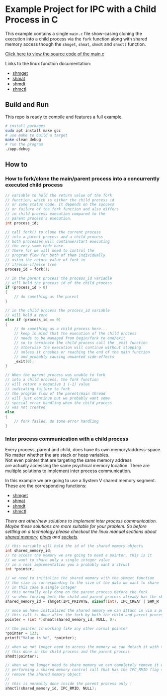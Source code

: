 # Example Project for IPC with a Child Process in C

This example contains a single `main.c` file show-casing cloning the execution into a child process via the `fork` function along with shared memory access though the `shmget`, `shmat`, `shmdt` and `shmctl` function.

[Click here to view the source code of the main.c](src/main.c)

Links to the linux function documentation:

* [shmget](https://man7.org/linux/man-pages/man2/shmget.2.html)
* [shmat](https://man7.org/linux/man-pages/man2/shmat.2.html)
* [shmdt](https://man7.org/linux/man-pages/man2/shmdt.2.html)
* [shmctl](https://man7.org/linux/man-pages/man2/shmctl.2.html)

## Build and Run

This repo is ready to compile and features a full example.

```bash
# install packages
sudo apt install make gcc
# use make to build a target
make clean debug
# run the program
./app.debug
```

## How to

### How to fork/clone the main/parent process into a concurrently executed child process

```c
// variable to hold the return value of the fork
// function, which is either the child process id
// or some status code. It depends on the success
// or failure of the fork function and also differs
// in child process execution compared to the
// parent process's execution. 
int process_id;

// call fork() to clone the current process
// into a parent process and a child process
// both processes will continue/start executing
// the very same code base.
// There for we will need to control the
// program flow for both of them individually
// using the return value of fork in
// if/else-if/else tree
process_id = fork();

// in the parent process the process_id variable
// will hold the process id of the child process
if (process_id > 0)
{
    // do something as the parent
}

// in the child process the process_id variable
// will hold a zero
else if (process_id == 0)
{
    // do something as a child process here...
    // keep in mind that the execution of the child process
    // needs to be managed from begin/fork to end/exit 
    // so to terminate the child process call the _exit function
    // otherwise the execution will continue without stopping
    // unless it crashes or reaching the end of the main function
    // and probably causing unwanted side-effects
    _exit(0);
}

// When the parent process was unable to fork
// into a child process, the fork function
// will return a negative 1 (-1) value
// indicating failure to fork
// the program flow of the parent/main thread
// will just continue but we probably want some
// special error handling when the child process
// was not created
else
{
    // fork failed, do some error handling
}
```

### Inter process communication with a child process

Every process, parent and child, does have its own memory/address-space.  
No matter whether the are stack or heap variables.  
Not even pointer that are targeting the same memory address  
are actually accessing the same psychical memory location.
There are multiple solutions to implement inter process communication.

In this example we are going to use a System V shared memory segment.
These are the corresponding functions:

* [shmget](https://man7.org/linux/man-pages/man2/shmget.2.html)
* [shmat](https://man7.org/linux/man-pages/man2/shmat.2.html)
* [shmdt](https://man7.org/linux/man-pages/man2/shmdt.2.html)
* [shmctl](https://man7.org/linux/man-pages/man2/shmctl.2.html)

*There are other/new solutions to implement inter process communication. Maybe these solutions are more suitable for your problem. So before settling on a technology please checkout the linux manual sections about [shared memory](https://man7.org/linux/man-pages/man7/shm_overview.7.html), [pipes](https://man7.org/linux/man-pages/man2/pipe.2.html) and [sockets](https://man7.org/linux/man-pages/man2/socket.2.html).*

```c
// this variable will hold the id of the shared memory objects
int shared_memory_id;
// to access the memory we are going to need a pointer, this is it
// we want to share only a single integer value
// in a real implementation you a probably want a struct
int *pointer;

// we need to initialize the shared memory with the shmget function
// the size is corresponding to the size of the data we want to share
// in this case a single integer
// this normally only done on the parent process before the fork
// so when forking both the child and parent process already has the shared_memory_id
shared_memory_id = shmget(IPC_PRIVATE, sizeof(int), IPC_CREAT | SHM_R | SHM_W);

// once we have initialized the shared memory we can attach in via a pointer
// this call is done after the fork by both the child and parent process
pointer = (int *)shmat(shared_memory_id, NULL, 0);

// the pointer is working like any other normal pointer
*pointer = 123;
printf("Value is %d", *pointer);

// when we not longer need to access the memory we can detach it with the shmdt function
// this done in the child process and the parent process
shmdt(pointer);

// when we no longer need to share memory we can completely remove it with a shmctl function call
// performing a shared memory control call that has the IPC_RMID flag set indicating we want to
// remove the shared memory object
//
// this is normally done inside the parent process only !
shmctl(shared_memory_id, IPC_RMID, NULL);
```
